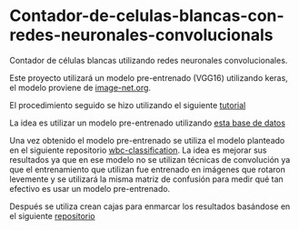 # Contador-de-celulas-blancas-con-redes-neuronales-convolucionals
Contador de células blancas utilizando redes neuronales convolucionales.

Este proyecto utilizará un modelo pre-entrenado (VGG16) utilizando
keras, el modelo proviene de [image-net.org](http://image-net.org/). 

El procedimiento seguido se hizo utilizando el siguiente [tutorial](https://www.learnopencv.com/keras-tutorial-transfer-learning-using-pre-trained-models/)

La idea es utilizar un modelo pre-entrenado utilizando [esta base de datos](http://image-net.org/synset?wnid=n05449959)

Una vez obtenido el modelo pre-entrenado se utiliza el modelo planteado en el siguiente repositorio [wbc-classification](https://github.com/dhruvp/wbc-classification/blob/master/notebooks/binary_training.ipynb). La idea es mejorar sus resultados ya que en ese modelo no se utilizan técnicas de convolución ya que el entrenamiento que utilizan fue entrenado en imágenes que rotaron levemente y se utilizará la misma matriz de confusión para medir qué tan efectivo es usar un modelo pre-entrenado. 

Después se utiliza crean cajas para enmarcar los resultados basándose en el siguiente [repositorio](https://github.com/fizyr/keras-retinanet/blob/master/examples/ResNet50RetinaNet.ipynb)

 
